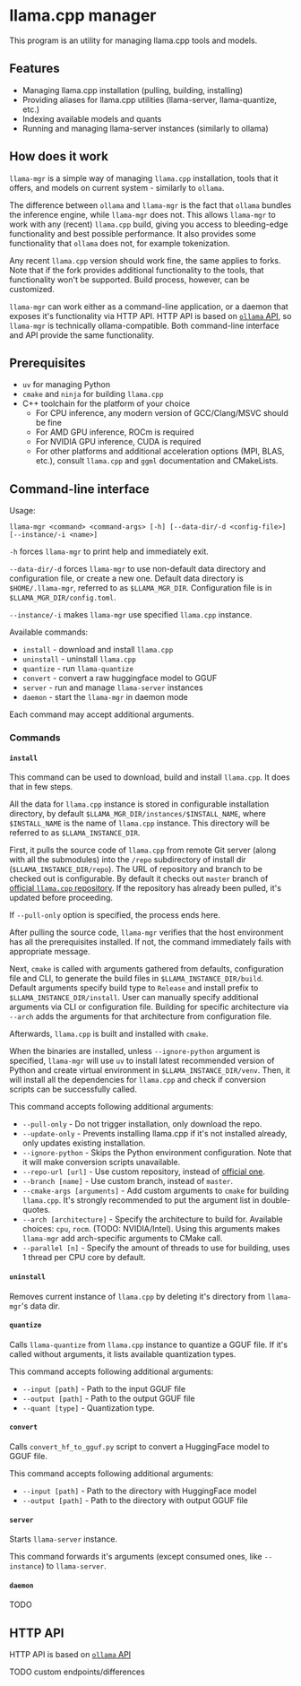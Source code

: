 # llama.cpp manager

This program is an utility for managing llama.cpp tools and models.

## Features

- Managing llama.cpp installation (pulling, building, installing)
- Providing aliases for llama.cpp utilities (llama-server, llama-quantize, etc.)
- Indexing available models and quants
- Running and managing llama-server instances (similarly to ollama)

## How does it work

`llama-mgr` is a simple way of managing `llama.cpp` installation, tools that it offers,
and models on current system - similarly to `ollama`.

The difference between `ollama` and `llama-mgr` is the fact that `ollama` bundles the inference engine,
while `llama-mgr` does not.
This allows `llama-mgr` to work with any (recent) `llama.cpp` build, giving you access to bleeding-edge
functionality and best possible performance.
It also provides some functionality that `ollama` does not, for example tokenization.

Any recent `llama.cpp` version should work fine, the same applies to forks.
Note that if the fork provides additional functionality to the tools, that functionality won't be supported.
Build process, however, can be customized.

`llama-mgr` can work either as a command-line application, or a daemon that exposes it's functionality via HTTP API.
HTTP API is based on [`ollama` API](https://ollama.readthedocs.io/en/api/#parameters), so `llama-mgr` is technically ollama-compatible.
Both command-line interface and API provide the same functionality.

## Prerequisites

- `uv` for managing Python
- `cmake` and `ninja` for building `llama.cpp`
- C++ toolchain for the platform of your choice
  - For CPU inference, any modern version of GCC/Clang/MSVC should be fine
  - For AMD GPU inference, ROCm is required
  - For NVIDIA GPU inference, CUDA is required
  - For other platforms and additional acceleration options (MPI, BLAS, etc.), consult `llama.cpp` and `ggml`
    documentation and CMakeLists.

## Command-line interface

Usage:

`llama-mgr <command> <command-args> [-h] [--data-dir/-d <config-file>] [--instance/-i <name>]`

`-h` forces `llama-mgr` to print help and immediately exit.

`--data-dir/-d` forces `llama-mgr` to use non-default data directory and configuration file, or create a new one.
Default data directory is `$HOME/.llama-mgr`, referred to as `$LLAMA_MGR_DIR`.
Configuration file is in `$LLAMA_MGR_DIR/config.toml`.

`--instance/-i` makes `llama-mgr` use specified `llama.cpp` instance.

Available commands:

- `install` - download and install `llama.cpp`
- `uninstall` - uninstall `llama.cpp`
- `quantize` - run `llama-quantize`
- `convert` - convert a raw huggingface model to GGUF
- `server` - run and manage `llama-server` instances
- `daemon` - start the `llama-mgr` in daemon mode

Each command may accept additional arguments.

### Commands

#### `install`

This command can be used to download, build and install `llama.cpp`.
It does that in few steps.

All the data for `llama.cpp` instance is stored in configurable installation directory, by default
`$LLAMA_MGR_DIR/instances/$INSTALL_NAME`, where `$INSTALL_NAME` is the name of `llama.cpp` instance.
This directory will be referred to as `$LLAMA_INSTANCE_DIR`.

First, it pulls the source code of `llama.cpp` from remote Git server (along with all the submodules) into the `/repo`
subdirectory of install dir (`$LLAMA_INSTANCE_DIR/repo`).
The URL of repository and branch to be checked out is configurable.
By default it checks out `master` branch of [official `llama.cpp` repository](https://github.com/ggml-org/llama.cpp).
If the repository has already been pulled, it's updated before proceeding.

If `--pull-only` option is specified, the process ends here.

After pulling the source code, `llama-mgr` verifies that the host environment has all the prerequisites installed.
If not, the command immediately fails with appropriate message.

Next, `cmake` is called with arguments gathered from defaults, configuration file and CLI, to generate the build files
in `$LLAMA_INSTANCE_DIR/build`.
Default arguments specify build type to `Release` and install prefix to `$LLAMA_INSTANCE_DIR/install`.
User can manually specify additional arguments via CLI or configuration file.
Building for specific architecture via `--arch` adds the arguments for that architecture from configuration file.

Afterwards, `llama.cpp` is built and installed with `cmake`.

When the binaries are installed, unless `--ignore-python` argument is specified, `llama-mgr` will use `uv` to install
latest recommended version of Python and create virtual environment in `$LLAMA_INSTANCE_DIR/venv`.
Then, it will install all the dependencies for `llama.cpp` and check if conversion scripts can be successfully called.

This command accepts following additional arguments:

- `--pull-only` - Do not trigger installation, only download the repo.
- `--update-only` - Prevents installing llama.cpp if it's not installed already,
                    only updates existing installation.
- `--ignore-python` - Skips the Python environment configuration.
                      Note that it will make conversion scripts unavailable.
- `--repo-url [url]` - Use custom repository, instead of [official one](https://github.com/ggml-org/llama.cpp).
- `--branch [name]` - Use custom branch, instead of `master`.
- `--cmake-args [arguments]` - Add custom arguments to `cmake` for building `llama.cpp`.
                               It's strongly recommended to put the argument list in double-quotes.
- `--arch [architecture]` - Specify the architecture to build for. Available choices: `cpu`, `rocm`. (TODO: NVIDIA/Intel).
                            Using this arguments makes `llama-mgr` add arch-specific arguments to CMake call.
- `--parallel [n]` - Specify the amount of threads to use for building, uses 1 thread per CPU core by default.

#### `uninstall`

Removes current instance of `llama.cpp` by deleting it's directory from `llama-mgr`'s data dir.

#### `quantize`

Calls `llama-quantize` from `llama.cpp` instance to quantize a GGUF file.
If it's called without arguments, it lists available quantization types.

This command accepts following additional arguments:

- `--input [path]` - Path to the input GGUF file
- `--output [path]` - Path to the output GGUF file
- `--quant [type]` - Quantization type.

#### `convert`

Calls `convert_hf_to_gguf.py` script to convert a HuggingFace model to GGUF file.

This command accepts following additional arguments:

- `--input [path]` - Path to the directory with HuggingFace model
- `--output [path]` - Path to the directory with output GGUF file

#### `server`

Starts `llama-server` instance.

This command forwards it's arguments (except consumed ones, like `--instance`) to `llama-server`.

#### `daemon`

TODO

## HTTP API

HTTP API is based on [`ollama` API](https://ollama.readthedocs.io/en/api/#parameters)

TODO custom endpoints/differences
